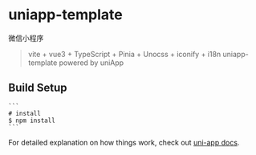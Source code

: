 # uniapp-template
 微信小程序
> vite + vue3 + TypeScript + Pinia + Unocss + iconify + i18n
uniapp-template powered by uniApp
## Build Setup
	```
	# install
	$ npm install
	```
For detailed explanation on how things work, check out [uni-app docs](https://uniapp.dcloud.io).